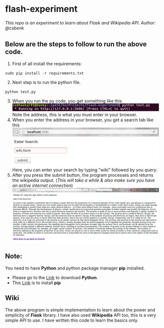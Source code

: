 # flash-experiment
###### This repo is an experiment to learn about Flask and Wikipedia API. Author: @csbenk

## Below are the steps to follow to run the above code.
1. First of all install the requirements:
  ```
  sudo pip install -r requirements.txt
  ```
2. Next step is to run the python file.
  ```
  python test.py
  ```
3. When you run the py code, you get something like this
![alt text](1.png) <br/>
   Note the address, this is what you must enter in your browser.
4. When you enter the address in your browser, you get a search tab like this 
![alt text](2.png) <br/>
   Here, you can enter your search by typing "wiki" followed by you *query*.
5. After you press the submit button, the program processes and returns the wikipedia output. (*This will take a while & also make sure you have an active internet connection*)
![alt text](3.png) <br/>

## Note:
You need to have **Python** and python package manager **pip** installed. 
* Please go to the [Link](https://www.python.org/) to download **Python**. 
* This [Link](https://pip.pypa.io/en/stable/installing/) is to install **pip**

## Wiki
The above program is simple implementation to learn about the power and simplicity of **Flask** library. I have also used **Wikipedia** API too, this is a very simple API to use. I have written this code to learn the basics only.

